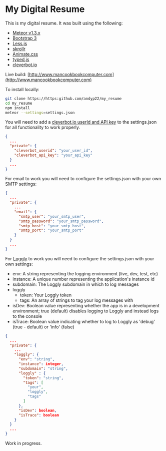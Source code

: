 # My Digital Resume
This is my digital resume. It was built using the following:
 - [Meteor v1.3.x](https://www.meteor.com)
 - [Bootstrap 3](http://getbootstrap.com)
 - [Less.js](http://lesscss.org)
 - [skrollr](https://github.com/Prinzhorn/skrollr)
 - [Animate.css](https://daneden.github.io/animate.css/)
 - [typed.js](https://github.com/mattboldt/typed.js/)
 - [cleverbot.io](https://cleverbot.io)

Live build: [http://www.mancookbookcomputer.com](http://www.mancookbookcomputer.com)

To install locally:
```bash
git clone https://https:github.com/andyp22/my_resume
cd my_resume
npm install
meteor --settings=settings.json
```

You will need to add a [cleverbot.io userId and API key](https://cleverbot.io/keys) to the settings.json for all functionality to work properly.
```json
{
  ...
  "private": {
    "cleverbot_userid": "your_user_id",
    "cleverbot_api_key": "your_api_key"
  } 
  ...
}
```

For email to work you will need to configure the settings.json with your own SMTP settings:
```json
{
  ...
  "private": {
    ...
    "email": {
      "smtp_user": "your_smtp_user",
      "smtp_password": "your_smtp_password",
      "smtp_host": "your_smtp_host",
      "smtp_port": "your_smtp_port"
    }
  }
  ...
}
```

For [Loggly](http://loggly.com) to work you will need to configure the settings.json with your own settings:
 - env: A string representing the logging environment (live, dev, test, etc)
 - instance: A unique number representing the application's instance id
 - subdomain: The Loggly subdomain in which to log messages
 - loggly
   - token: Your Loggly token
   - tags: An array of strings to tag your log messages with
 - isDev: Boolean value representing whether the app is in a development environment; true (default) disables logging to Loggly and instead logs to the console
 - isTrace: Boolean value indicating whether to log to Loggly as 'debug' (true - default) or 'info' (false)
 
```json
{
  ...
  "private": {
    ...
    "loggly": {
      "env": "string",
      "instance": integer,
      "subdomain": "string",
      "loggly" : {
        "token": "string",
        "tags": [
          "your",
          "loggly",
          "tags"
        ]
      },
      "isDev": boolean,
      "isTrace": boolean
    }
  }
  ...
}
```

Work in progress.

